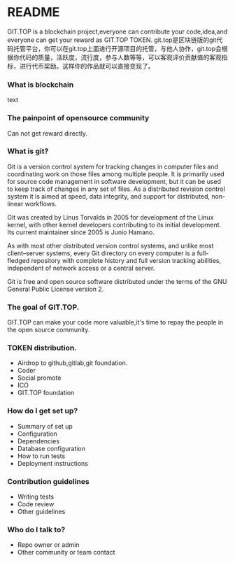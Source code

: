 # README #
GIT.TOP is a blockchain project,everyone can contribute your code,idea,and everyone can get your reward as GIT.TOP TOKEN. git.top是区块链版的git代码托管平台，你可以在git.top上面进行开源项目的托管，与他人协作，git.top会根据你代码的质量，活跃度，流行度，参与人数等等，可以客观评价贡献值的客观指标，进行代币奖励。这样你的作品就可以直接变现了。




### What is blockchain ###
text

### The painpoint of opensource community ###
Can not get reward directly.

### What is git? ###
Git  is a version control system for tracking changes in computer files and coordinating work on those files among multiple people. It is primarily used for source code management in software development, but it can be used to keep track of changes in any set of files. As a distributed revision control system it is aimed at speed, data integrity, and support for distributed, non-linear workflows.

Git was created by Linus Torvalds in 2005 for development of the Linux kernel, with other kernel developers contributing to its initial development. Its current maintainer since 2005 is Junio Hamano.

As with most other distributed version control systems, and unlike most client–server systems, every Git directory on every computer is a full-fledged repository with complete history and full version tracking abilities, independent of network access or a central server.

Git is free and open source software distributed under the terms of the GNU General Public License version 2.
### The goal of GIT.TOP. ###
   GIT.TOP can make your code more valuable,it's time to repay the people in the open source community.
### TOKEN distribution. ###
* Airdrop to github,gitlab,git foundation.
* Coder
* Social promote
* ICO
* GIT.TOP foundation

### How do I get set up? ###

* Summary of set up
* Configuration
* Dependencies
* Database configuration
* How to run tests
* Deployment instructions

### Contribution guidelines ###

* Writing tests
* Code review
* Other guidelines

### Who do I talk to? ###

* Repo owner or admin
* Other community or team contact
